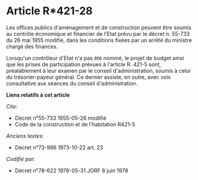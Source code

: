 # Article R*421-28

Les offices publics d'aménagement et de construction peuvent être soumis au contrôle économique et financier de l'Etat prévu
par le décret n. 55-733 du 26 mai 1955 modifié, dans les conditions fixées par un arrêté du ministre chargé des finances.

Lorsqu'un contrôleur d'Etat n'a pas été nommé, le projet de budget ainsi que les prises de participation prévues à l'article
R. 421-5 sont, préalablement à leur examen par le conseil d'administration, soumis à celui du trésorier-payeur général. Ce
dernier assiste, en outre, avec voix consultative aux séances du conseil d'administration.

**Liens relatifs à cet article**

_Cite_:

  - Décret n°55-733 1955-05-26 modifié
  - Code de la construction et de l'habitation R421-5

_Anciens textes_:

  - Décret n°73-986 1973-10-22 art. 23

_Codifié par_:

  - Décret n°78-622 1978-05-31 JORF 8 juin 1978
